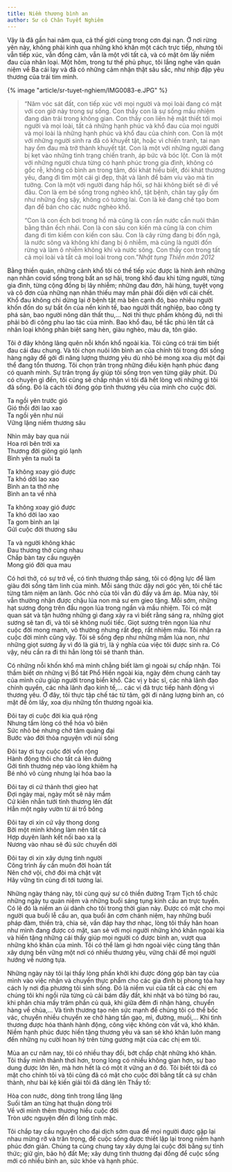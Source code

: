 ```yaml
---
title: Niềm thương bình an 
author: Sư cô Chân Tuyết Nghiêm
---
```


Vậy là đã gần hai năm qua, cả thế giới cùng trong cơn đại nạn. Ở nơi rừng yên này, không phải kinh qua những khó khăn một cách trực tiếp, nhưng tôi vẫn tiếp xúc, vẫn đồng cảm, vẫn là một với tất cả, và có mặt ôm lấy niềm đau của nhân loại. Một hôm, trong tư thế phủ phục, tôi lắng nghe văn quán niệm về Ba cái lạy và đã có những cảm nhận thật sâu sắc, như nhịp đập yêu thương của trái tim mình.

{% image "article/sr-tuyet-nghiem/IMG0083-e.JPG" %}

> “Năm vóc sát đất, con tiếp xúc với mọi người và mọi loài đang có mặt với con giờ này trong sự sống. Con thấy con là sự sống mầu nhiệm đang dàn trải trong không gian. Con thấy con liên hệ mật thiết tới mọi người và mọi loài, tất cả những hạnh phúc và khổ đau của mọi người và mọi loài là những hạnh phúc và khổ đau của chính con. Con là một với những người sinh ra đã có khuyết tật, hoặc vì chiến tranh, tai nạn hay ốm đau mà trở thành khuyết tật. Con là một với những người đang bị kẹt vào những tình trạng chiến tranh, áp bức và bóc lột. Con là một với những người chưa từng có hạnh phúc trong gia đình, không có gốc rễ, không có bình an trong tâm, đói khát hiểu biết, đói khát thương yêu, đang đi tìm một cái gì đẹp, thật và lành để bám víu vào mà tin tưởng. Con là một với người đang hấp hối, sợ hãi không biết sẽ đi về đâu. Con là em bé sống trong nghèo khổ, tật bệnh, chân tay gầy ốm như những ống sậy, không có tương lai. Con là kẻ đang chế tạo bom đạn để bán cho các nước nghèo khổ.
> 
> “Con là con ếch bơi trong hồ mà cũng là con rắn nước cần nuôi thân bằng thân ếch nhái. Con là con sâu con kiến mà cũng là con chim đang đi tìm kiếm con kiến con sâu. Con là cây rừng đang bị đốn ngã, là nước sông và không khí đang bị ô nhiễm, mà cũng là người đốn rừng và làm ô nhiễm không khí và nước sông. Con thấy con trong tất cả mọi loài và tất cả mọi loài trong con.”<cite>Nhật tụng Thiền môn 2012</cite>

Bằng thiền quán, những cảnh khổ tôi có thể tiếp xúc được là hình ảnh những nạn nhân covid sống trong bất an sợ hãi, trong khổ đau khi từng người, từng gia đình, từng cộng đồng bị lây nhiễm; những đau đớn, hãi hùng, tuyệt vọng và cô đơn của những nạn nhân thiếu may mắn phải đối diện với cái chết. Khổ đau không chỉ dừng lại ở bệnh tật mà bên cạnh đó, bao nhiêu người khốn đốn do sự bất ổn của nền kinh tế, bao người thất nghiệp, bao công ty phá sản, bao người nông dân thất thu,… Nơi thì thực phẩm không đủ, nơi thì phải bỏ đi công phu lao tác của mình. Bao khổ đau, bế tắc phủ lên tất cả nhân loại không phân biệt sang hèn, giàu nghèo, màu da, tôn giáo. 

Tôi ở đây không lãng quên nỗi khốn khổ ngoài kia. Tôi cũng có trái tim biết đau cái đau chung. Và tôi chọn nuôi lớn bình an của chính tôi trong đời sống hàng ngày để gởi đi năng lượng thương yêu dù nhỏ bé mong xoa dịu một đại thể đang tổn thương. Tôi chọn trân trọng những điều kiện hạnh phúc đang có quanh mình. Sự trân trọng ấy giúp tôi sống trọn vẹn từng giây phút. Dù có chuyện gì đến, tôi cũng sẽ chấp nhận vì tôi đã hết lòng với những gì tôi đã sống. Đó là cách tôi đóng góp tình thương yêu của mình cho cuộc đời.

<div class="verse"><p>Ta ngồi yên trước gió<br/>
Gió thổi đời lao xao<br/>
Ta ngồi yên như núi<br/>
Vững lặng niềm thương sâu</p>

<p>Nhìn mây bay qua núi<br/>
Hoa rơi bên trời xa<br/>
Thương đời giông gió lạnh<br/>
Bình yên ta nuôi ta</p>

<p>Ta không xoay gió được<br/>
Ta khó dời lao xao<br/>
Bình an ta thở nhẹ<br/>
Bình an ta về nhà</p>

<p>Ta không xoay gió được<br/>
Ta khó dời lao xao<br/>
Ta gom bình an lại<br/>
Gửi cuộc đời thương sâu </p>

<p>Ta và người không khác<br/>
Đau thương thở cùng nhau<br/>
Chắp bàn tay cầu nguyện<br/>
Mong gió đời qua mau </p></div>

Có hơi thở, có sự trở về, có tình thương thắp sáng, tôi có động lực để làm giàu đời sống tâm linh của mình. Mỗi sáng thức dậy nơi góc yên, tôi chế tác từng tâm niệm an lành. Góc nhỏ của tôi vẫn đủ đầy và ấm áp. Mùa này, tôi vẫn thường nhận được chậu lúa non mà sư em gieo tặng. Mỗi sớm, những hạt sương đọng trên đầu ngọn lúa trong ngần và mầu nhiệm. Tôi có mặt quan sát và tận hưởng những gì đang xảy ra vì biết rằng sáng ra, những giọt sương sẽ tan đi, và tôi sẽ không nuối tiếc. Giọt sương trên ngọn lúa như cuộc đời mong manh, vô thường nhưng rất đẹp, rất nhiệm mầu. Tôi nhận ra cuộc đời mình cũng vậy. Tôi sẽ sống đẹp như những mầm lúa non, như những giọt sương ấy vì đó là giá trị, là ý nghĩa của việc tôi được sinh ra. Có vậy, nếu cần ra đi thì hẳn lòng tôi sẽ thanh thản. 

Có những nỗi khốn khổ mà mình chẳng biết làm gì ngoài sự chấp nhận. Tôi thầm biết ơn những vị Bồ tát Phổ Hiền ngoài kia, ngày đêm chung cánh tay của mình cứu giúp người trong biển khổ. Các vị y bác sĩ, các nhà lãnh đạo chính quyền, các nhà lãnh đạo kinh tế,… các vị đã trực tiếp hành động vì thương yêu. Ở đây, tôi thực tập chế tác từ tâm, gởi đi năng lượng bình an, có mặt để ôm lấy, xoa dịu những tổn thương ngoài kia.

<div class="verse"><p>Đôi tay ơi cuộc đời kia quá rộng<br/>
Nhưng tấm lòng có thể hóa vô biên<br/>
Sức nhỏ bé nhưng chở tâm quảng đại<br/>
Bước vào đời thỏa nguyện với núi sông</p>

<p>Đôi tay ơi tuy cuộc đời vốn rộng<br/>
Hành động thôi cho tất cả lên đường<br/>
Gởi tình thương nép vào lòng khiêm hạ<br/>
Bé nhỏ vô cùng nhưng lại hóa bao la</p>

<p>Đôi tay ơi cứ thảnh thơi gieo hạt<br/>
Đợi ngày mai, ngày mốt sẽ nảy mầm<br/>
Cứ kiên nhẫn tưới tình thương lên đất<br/>
Hẳn một ngày vườn từ ái trổ bông</p>

<p>Đôi tay ơi xin cứ vậy thong dong<br/>
Bởi một mình không làm nên tất cả<br/>
Hợp duyên lành kết nối bao xa lạ<br/>
Nương vào nhau sẽ đủ sức chuyển dời</p>

<p>Đôi tay ơi xin xây dựng tình người<br/>
Công trình ấy cần muôn đời hoàn tất<br/>
Nên chớ vội, chớ đòi mà chật vật<br/>
Hãy vững tin cùng đi tới tương lai.</p></div>

Những ngày tháng này, tôi cùng quý sư cô thiền đường Trạm Tịch tổ chức những ngày tu quán niệm và những buổi sáng tụng kinh cầu an trực tuyến. Có lẽ đó là niềm an ủi dành cho tôi trong thời gian này. Được có mặt cho mọi người qua buổi lễ cầu an, qua buổi ăn cơm chánh niệm, hay những buổi pháp đàm, thiền trà, chia sẻ, vấn đáp hay thơ nhạc, lòng tôi thấy hân hoan như mình đang được có mặt, san sẻ với mọi người những khó khăn ngoài kia và hiến tặng những cái thấy giúp mọi người có được bình an, vượt qua những khó khăn của mình. Tôi có thể làm gì hơn ngoài việc cùng tăng thân xây dựng bền vững một nơi có nhiều thương yêu, vững chãi để mọi người hướng về nương tựa.

Những ngày này tôi lại thấy lòng phấn khởi khi được đóng góp bàn tay của mình vào việc nhận và chuyển thực phẩm cho các gia đình bị phong tỏa hay cách ly nơi địa phương tôi sinh sống. Đó là niềm vui của tất cả các chị em chúng tôi khi ngồi rửa từng củ cải bám đầy đất, khi nhặt và bó từng bó rau, khi phân chia mấy trăm phần củ quả, khi giữa đêm đi nhận hàng, chuyển hàng về chùa,… Và tình thương tạo nên sức mạnh để chúng tôi có thể bốc vác, chuyển nhiều chuyến xe chở hàng tấn gạo, mì, đường, muối,… Khi tình thương được hóa thành hành động, công việc không còn vất vả, khó khăn. Niềm hạnh phúc được hiến tặng thương yêu và san sẻ khó khăn luôn mang đến những nụ cười hoan hỷ trên từng gương mặt của các chị em tôi.

Mùa an cư năm nay, tôi có nhiều thay đổi, bớt chấp chặt những khó khăn. Tôi thấy mình thảnh thơi hơn, trong lòng có nhiều không gian hơn, sự bao dung được lớn lên,  mà hơn hết là có một ít vững an ở đó. Tôi biết tôi đã có mặt cho chính tôi và tôi cũng đã có mặt cho cuộc đời bằng tất cả sự chân thành, như bài kệ kiến giải tôi đã dâng lên Thầy tổ:

<div class="verse"><p>Hòa con nước, dòng tình trong lắng lặng<br/>
Suối tâm an từng hạt thuận dòng trôi<br/>
Về với mình thêm thương hiểu cuộc đời<br/>
Tròn ước nguyện đến đi lòng tĩnh mặc.</p></div>

Tôi chắp tay cầu nguyện cho đại dịch sớm qua để mọi người được gặp lại nhau mừng rỡ và trân trọng, để cuộc sống được thiết lập lại trong niềm hạnh phúc đơn giản. Chúng ta cùng chung tay xây dựng lại cuộc đời bằng sự tỉnh thức; giữ gìn, bảo hộ đất Mẹ; xây dựng tình thương đại đồng để cuộc sống mới có nhiều bình an, sức khỏe và hạnh phúc.

